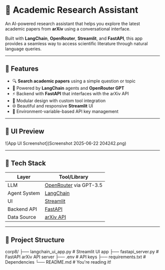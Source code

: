# 🧠 Academic Research Assistant

An AI-powered research assistant that helps you explore the latest academic papers from **arXiv** using a conversational interface.

Built with **LangChain**, **OpenRouter**, **Streamlit**, and **FastAPI**, this app provides a seamless way to access scientific literature through natural language queries.

---

## 🚀 Features

- 🔍 **Search academic papers** using a simple question or topic
- 🤖 Powered by **LangChain** agents and **OpenRouter GPT**
- ⚡ Backend with **FastAPI** that interfaces with the arXiv API
- 🧩 Modular design with custom tool integration
- 🌐 Beautiful and responsive **Streamlit** UI
- 🔐 Environment-variable-based API key management

---

## 📸 UI Preview

![App UI Screenshot](Screenshot 2025-06-22 204242.png) <!-- Add your own screenshot image in the repo -->

---

## 🧰 Tech Stack

| Layer        | Tool/Library          |
|--------------|------------------------|
| LLM          | [OpenRouter](https://openrouter.ai/) via GPT-3.5 |
| Agent System | [LangChain](https://www.langchain.com/) |
| UI           | [Streamlit](https://streamlit.io/) |
| Backend API  | [FastAPI](https://fastapi.tiangolo.com/) |
| Data Source  | [arXiv API](https://arxiv.org/help/api/index) |

---

## 📂 Project Structure
corp8/
├── langchain_ui_app.py # Streamlit UI app
├── fastapi_server.py # FastAPI arXiv API server
├── .env # API keys
├── requirements.txt # Dependencies
└── README.md # You're reading it!
